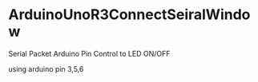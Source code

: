 # ArduinoUnoR3ConnectSeiralWindow
Serial Packet Arduino Pin Control to LED ON/OFF

using arduino pin 3,5,6